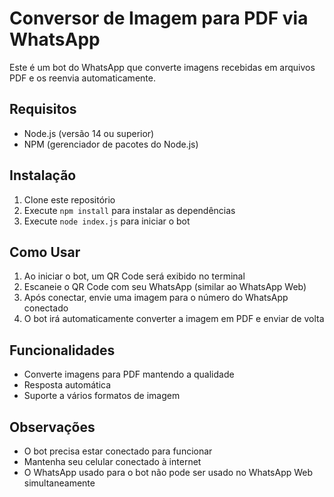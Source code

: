 # Conversor de Imagem para PDF via WhatsApp

Este é um bot do WhatsApp que converte imagens recebidas em arquivos PDF e os reenvia automaticamente.

## Requisitos

- Node.js (versão 14 ou superior)
- NPM (gerenciador de pacotes do Node.js)

## Instalação

1. Clone este repositório
2. Execute `npm install` para instalar as dependências
3. Execute `node index.js` para iniciar o bot

## Como Usar

1. Ao iniciar o bot, um QR Code será exibido no terminal
2. Escaneie o QR Code com seu WhatsApp (similar ao WhatsApp Web)
3. Após conectar, envie uma imagem para o número do WhatsApp conectado
4. O bot irá automaticamente converter a imagem em PDF e enviar de volta

## Funcionalidades

- Converte imagens para PDF mantendo a qualidade
- Resposta automática
- Suporte a vários formatos de imagem

## Observações

- O bot precisa estar conectado para funcionar
- Mantenha seu celular conectado à internet
- O WhatsApp usado para o bot não pode ser usado no WhatsApp Web simultaneamente 